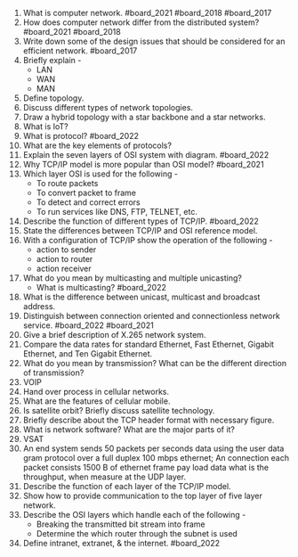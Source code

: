 1. What is computer network. #board_2021 #board_2018 #board_2017 
2. How does computer network differ from the distributed system? #board_2021 #board_2018 
3. Write down some of the design issues that should be considered for an efficient network. #board_2017 
4. Briefly explain -
	- LAN
	- WAN
	- MAN
5. Define topology.
6. Discuss different types of network topologies.
7. Draw a hybrid topology with a star backbone and a star networks.
8. What is IoT?
9. What is protocol? #board_2022 
10. What are the key elements of protocols?
11. Explain the seven layers of OSI system with diagram. #board_2022 
12. Why TCP/IP model is more popular than OSI model? #board_2021 
13. Which layer OSI is used for the following -
	- To route packets
	- To convert packet to frame
	- To detect and correct errors
	- To run services like DNS, FTP, TELNET, etc.
14. Describe the function of different types of TCP/IP. #board_2022 
15. State the differences between TCP/IP and OSI reference model.
16. With a configuration of TCP/IP show the operation of the following -
	- action to sender
	- action to router
	- action receiver
17. What do you mean by multicasting and multiple unicasting?
	- What is multicasting? #board_2022 
18. What is the difference between unicast, multicast and broadcast address.
19. Distinguish between connection oriented and connectionless network service. #board_2022 #board_2021 
20. Give a brief description of X.265 network system.
21. Compare the data rates for standard Ethernet, Fast Ethernet, Gigabit Ethernet, and Ten Gigabit Ethernet.
22. What do you mean by transmission? What can be the different direction of transmission?
23. VOIP
24. Hand over process in cellular networks.
25. What are the features of cellular mobile.
26. Is satellite orbit? Briefly discuss satellite technology.
27. Briefly describe about the TCP header format with necessary figure.
28. What is network software? What are the major parts of it?
29. VSAT
30. An end system sends 50 packets per seconds data using the user data gram protocol over a full duplex 100 mbps ethernet; An connection each packet consists 1500 B of ethernet frame pay load data what is the throughput, when measure at the UDP layer.
31. Describe the function of each layer of the TCP/IP model.
32. Show how to provide communication to the top layer of five layer network.
33. Describe the OSI layers which handle each of the following -
	- Breaking the transmitted bit stream into frame
	- Determine the which router through the subnet is used
34. Define intranet, extranet, & the internet. #board_2022 